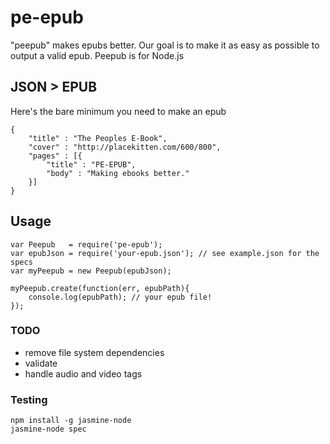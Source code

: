 # pe-epub

"peepub" makes epubs better.  Our goal is to make it as easy as possible to output a valid epub.  Peepub is for Node.js

## JSON > EPUB
Here's the bare minimum you need to make an epub

	{
		"title" : "The Peoples E-Book",
		"cover" : "http://placekitten.com/600/800",
		"pages" : [{
			"title" : "PE-EPUB",
			"body" : "Making ebooks better."
		}]
	}
	
## Usage
	var Peepub   = require('pe-epub');
	var epubJson = require('your-epub.json'); // see example.json for the specs
	var myPeepub = new Peepub(epubJson);
	
	myPeepub.create(function(err, epubPath){
		console.log(epubPath); // your epub file!
	});

### TODO
* remove file system dependencies
* validate
* handle audio and video tags

### Testing
	npm install -g jasmine-node
	jasmine-node spec